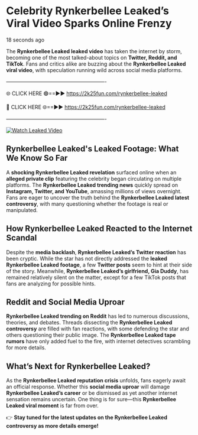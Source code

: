 # Celebrity Rynkerbellee Leaked’s Viral Video Sparks Online Frenzy

18 seconds ago

The **Rynkerbellee Leaked leaked video** has taken the internet by storm, becoming one of the most talked-about topics on **Twitter, Reddit, and TikTok**. Fans and critics alike are buzzing about the **Rynkerbellee Leaked viral video**, with speculation running wild across social media platforms.

———————————————————-

🌐 CLICK HERE 🟢==►► https://2k25fun.com/rynkerbellee-leaked

🔴 CLICK HERE 🌐==►► https://2k25fun.com/rynkerbellee-leaked

———————————————————-

[![Watch Leaked Video](https://miro.medium.com/v2/resize:fit:828/format:webp/1*cilzJN44JGOrTw9NJCrNHA.gif "Watch Leaked Video")](https://2k25fun.com/rynkerbellee-leaked)

## **Rynkerbellee Leaked's Leaked Footage: What We Know So Far**  
A **shocking Rynkerbellee Leaked revelation** surfaced online when an **alleged private clip** featuring the celebrity began circulating on multiple platforms. The **Rynkerbellee Leaked trending news** quickly spread on **Instagram, Twitter, and YouTube**, amassing millions of views overnight. Fans are eager to uncover the truth behind the **Rynkerbellee Leaked latest controversy**, with many questioning whether the footage is real or manipulated.  

## **How Rynkerbellee Leaked Reacted to the Internet Scandal**  
Despite the **media backlash**, **Rynkerbellee Leaked’s Twitter reaction** has been cryptic. While the star has not directly addressed the **leaked Rynkerbellee Leaked footage**, a few **Twitter posts** seem to hint at their side of the story. Meanwhile, **Rynkerbellee Leaked’s girlfriend, Gia Duddy**, has remained relatively silent on the matter, except for a few TikTok posts that fans are analyzing for possible hints.  

## **Reddit and Social Media Uproar**  
**Rynkerbellee Leaked trending on Reddit** has led to numerous discussions, theories, and debates. Threads dissecting the **Rynkerbellee Leaked controversy** are filled with fan reactions, with some defending the star and others questioning their public image. The **Rynkerbellee Leaked tape rumors** have only added fuel to the fire, with internet detectives scrambling for more details.  

## **What’s Next for Rynkerbellee Leaked?**  
As the **Rynkerbellee Leaked reputation crisis** unfolds, fans eagerly await an official response. Whether this **social media uproar** will damage **Rynkerbellee Leaked’s career** or be dismissed as yet another internet sensation remains uncertain. One thing is for sure—this **Rynkerbellee Leaked viral moment** is far from over.  

👉 **Stay tuned for the latest updates on the Rynkerbellee Leaked controversy as more details emerge!**  
